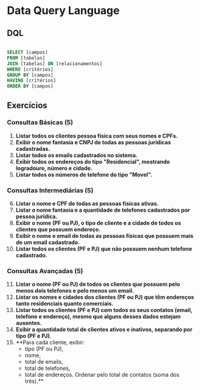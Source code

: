 # Data Query Language

## DQL

```sql

SELECT [campos]
FROM [tabelas]
JOIN [tabelas] ON [relacionamentos]
WHERE [critérios]
GROUP BY [campos]
HAVING [critérios]
ORDER BY [campos]


```

## Exercícios

### **Consultas Básicas (5)**

1. **Listar todos os clientes pessoa física com seus nomes e CPFs.**
2. **Exibir o nome fantasia e CNPJ de todas as pessoas jurídicas cadastradas.**
3. **Listar todos os emails cadastrados no sistema.**
4. **Exibir todos os endereços do tipo "Residencial", mostrando logradouro, número e cidade.**
5. **Listar todos os números de telefone do tipo "Movel".**


###  **Consultas Intermediárias (5)**

6. **Listar o nome e CPF de todas as pessoas físicas ativas.**
7. **Listar o nome fantasia e a quantidade de telefones cadastrados por pessoa jurídica.**
8. **Exibir o nome (PF ou PJ), o tipo de cliente e a cidade de todos os clientes que possuem endereço.**
9. **Exibir o nome e email de todas as pessoas físicas que possuem mais de um email cadastrado.**
10. **Listar todos os clientes (PF e PJ) que não possuem nenhum telefone cadastrado.**


###  **Consultas Avançadas (5)**

11. **Listar o nome (PF ou PJ) de todos os clientes que possuem **pelo menos dois telefones** e **pelo menos um email**.**
12. **Listar os nomes e cidades dos clientes (PF ou PJ) que têm **endereços tanto residenciais quanto comerciais**.**
13. **Listar todos os clientes (PF e PJ) com todos os seus contatos (email, telefone e endereço), mesmo que alguns desses dados estejam ausentes.**
14. **Exibir a quantidade total de clientes ativos e inativos, separando por tipo (PF e PJ).**
15. **Para cada cliente, exibir:
    - tipo (PF ou PJ),
    - nome,
    - total de emails,
    - total de telefones,
    - total de endereços.
    Ordenar pelo total de contatos (soma dos três).**

